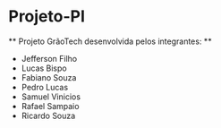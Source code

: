 # Projeto-PI

** Projeto GrãoTech desenvolvida pelos integrantes: **

- Jefferson Filho
- Lucas Bispo
- Fabiano Souza
- Pedro Lucas
- Samuel Vinicios
- Rafael Sampaio
- Ricardo Souza

